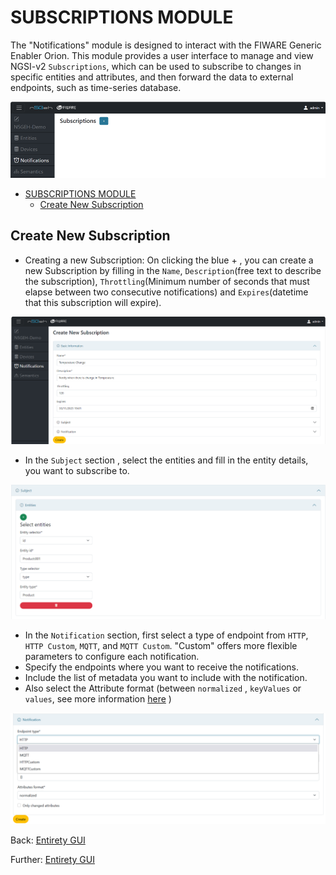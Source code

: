 # SUBSCRIPTIONS MODULE

The "Notifications" module is designed to interact with the FIWARE Generic Enabler Orion.
This module provides a user interface to manage and view NGSI-v2 `Subscriptions`, which can be used to subscribe to changes in specific entities and attributes, and then forward the data to external endpoints, such as time-series database.

![Alt text](images/image-19.png)

- [SUBSCRIPTIONS MODULE](#subscriptions-module)
  - [Create New Subscription](#create-new-subscription)

## Create New Subscription
-	Creating a new Subscription: On clicking the blue + , you can create a new Subscription by filling in the `Name`, `Description`(free text to describe the subscription), `Throttling`(Minimum number of seconds that must elapse between two consecutive notifications) and `Expires`(datetime that this subscription will expire).

![Alt text](images/image-20.png)

-	In the `Subject` section , select the entities and fill in the entity details, you want to subscribe to.

![Alt text](images/image-21.png)

- In the `Notification` section, first select a type of endpoint from `HTTP`, `HTTP Custom`, `MQTT`, and `MQTT Custom`. "Custom" offers more flexible parameters to configure each notification.
-	Specify the endpoints where you want to receive the notifications.
-	Include the list of metadata you want to include with the notification.
-	Also select the Attribute format (between `normalized` , `keyValues` or `values`, see more information [here](https://fiware-orion.readthedocs.io/en/master/orion-api.html#notification-messages) )

![Alt text](images/image-22.png)

Back: [Entirety GUI](../GUI_TUTORIALS.md#modules)

Further: [Entirety GUI](../GUI_TUTORIALS.md#modules)
